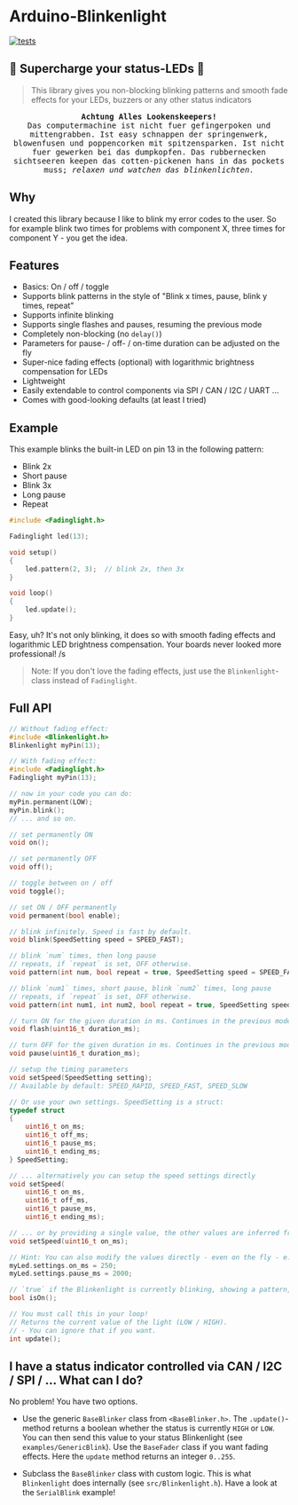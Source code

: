 # Arduino-Blinkenlight

[![tests](https://github.com/tfeldmann/Arduino-Blinkenlight/actions/workflows/tests.yml/badge.svg)](https://github.com/tfeldmann/Arduino-Blinkenlight/actions/workflows/tests.yml)

## 🚨 Supercharge your status-LEDs 🚨

> This library gives you non-blocking blinking patterns and smooth fade effects for your
> LEDs, buzzers or any other status indicators

<pre style="text-align:center">
<strong>Achtung Alles Lookenskeepers!</strong>
Das computermachine ist nicht fuer gefingerpoken und
mittengrabben. Ist easy schnappen der springenwerk,
blowenfusen und poppencorken mit spitzensparken. Ist nicht
fuer gewerken bei das dumpkopfen. Das rubbernecken
sichtseeren keepen das cotten-pickenen hans in das pockets
muss; <i>relaxen und watchen das blinkenlichten.</i>
</pre>

## Why

I created this library because I like to blink my error codes to the user. So for
example blink two times for problems with component X, three times for component Y - you
get the idea.

## Features

- Basics: On / off / toggle
- Supports blink patterns in the style of "Blink x times, pause, blink y times, repeat"
- Supports infinite blinking
- Supports single flashes and pauses, resuming the previous mode
- Completely non-blocking (no `delay()`)
- Parameters for pause- / off- / on-time duration can be adjusted on the fly
- Super-nice fading effects (optional) with logarithmic brightness compensation for LEDs
- Lightweight
- Easily extendable to control components via SPI / CAN / I2C / UART ...
- Comes with good-looking defaults (at least I tried)

## Example

This example blinks the built-in LED on pin 13 in the following pattern:

- Blink 2x
- Short pause
- Blink 3x
- Long pause
- Repeat

```C
#include <Fadinglight.h>

Fadinglight led(13);

void setup()
{
    led.pattern(2, 3);  // blink 2x, then 3x
}

void loop()
{
    led.update();
}
```

Easy, uh? It's not only blinking, it does so with smooth fading effects and
logarithmic LED brightness compensation. Your boards never looked more professional! /s

> Note: If you don't love the fading effects, just use the `Blinkenlight`-class instead of
> `Fadinglight`.

## Full API

```C
// Without fading effect:
#include <Blinkenlight.h>
Blinkenlight myPin(13);

// With fading effect:
#include <Fadinglight.h>
Fadinglight myPin(13);

// now in your code you can do:
myPin.permanent(LOW);
myPin.blink();
// ... and so on.
```

```C
// set permanently ON
void on();

// set permanently OFF
void off();

// toggle between on / off
void toggle();

// set ON / OFF permanently
void permanent(bool enable);

// blink infinitely. Speed is fast by default.
void blink(SpeedSetting speed = SPEED_FAST);

// blink `num` times, then long pause
// repeats, if `repeat` is set, OFF otherwise.
void pattern(int num, bool repeat = true, SpeedSetting speed = SPEED_FAST);

// blink `num1` times, short pause, blink `num2` times, long pause
// repeats, if `repeat` is set, OFF otherwise.
void pattern(int num1, int num2, bool repeat = true, SpeedSetting speed = SPEED_FAST);

// turn ON for the given duration in ms. Continues in the previous mode afterwards.
void flash(uint16_t duration_ms);

// turn OFF for the given duration in ms. Continues in the previous mode afterwards.
void pause(uint16_t duration_ms);

// setup the timing parameters
void setSpeed(SpeedSetting setting);
// Available by default: SPEED_RAPID, SPEED_FAST, SPEED_SLOW

// Or use your own settings. SpeedSetting is a struct:
typedef struct
{
    uint16_t on_ms;
    uint16_t off_ms;
    uint16_t pause_ms;
    uint16_t ending_ms;
} SpeedSetting;

// ... alternatively you can setup the speed settings directly
void setSpeed(
    uint16_t on_ms,
    uint16_t off_ms,
    uint16_t pause_ms,
    uint16_t ending_ms);

// ... or by providing a single value, the other values are inferred from that
void setSpeed(uint16_t on_ms);

// Hint: You can also modify the values directly - even on the fly - e.g.:
myLed.settings.on_ms = 250;
myLed.settings.pause_ms = 2000;

// `true` if the Blinkenlight is currently blinking, showing a pattern, flashing or pausing
bool isOn();

// You must call this in your loop!
// Returns the current value of the light (LOW / HIGH).
// - You can ignore that if you want.
int update();
```

## I have a status indicator controlled via CAN / I2C / SPI / ... What can I do?

No problem! You have two options.

- Use the generic `BaseBlinker` class from `<BaseBlinker.h>`. The `.update()`-method
  returns a boolean whether the status is currently `HIGH` or `LOW`. You can then send
  this value to your status Blinkenlight (see `examples/GenericBlink`).
  Use the `BaseFader` class if you want fading effects. Here the `update` method
  returns an integer `0..255`.

- Subclass the `BaseBlinker` class with custom logic. This is what `Blinkenlight` does
  internally (see `src/Blinkenlight.h`). Have a look at the `SerialBlink` example!
